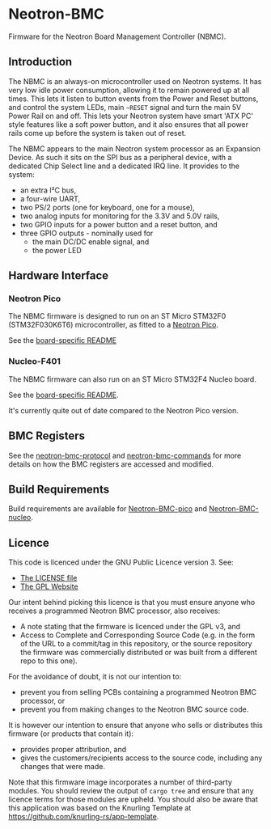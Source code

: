 # Neotron-BMC

Firmware for the Neotron Board Management Controller (NBMC).

## Introduction

The NBMC is an always-on microcontroller used on Neotron systems. It has very
low idle power consumption, allowing it to remain powered up at all times. This
lets it listen to button events from the Power and Reset buttons, and control
the system LEDs, main `~RESET` signal and turn the main 5V Power Rail on and
off. This lets your Neotron system have smart 'ATX PC' style features like a
soft power button, and it also ensures that all power rails come up before the
system is taken out of reset.

The NBMC appears to the main Neotron system processor as an Expansion Device. As
such it sits on the SPI bus as a peripheral device, with a dedicated Chip Select
line and a dedicated IRQ line. It provides to the system:

* an extra I²C bus,
* a four-wire UART,
* two PS/2 ports (one for keyboard, one for a mouse),
* two analog inputs for monitoring for the 3.3V and 5.0V rails,
* two GPIO inputs for a power button and a reset button, and
* three GPIO outputs - nominally used for
    * the main DC/DC enable signal, and
    * the power LED

## Hardware Interface

### Neotron Pico

The NBMC firmware is designed to run on an ST Micro STM32F0 (STM32F030K6T6)
microcontroller, as fitted to a [Neotron
Pico](https://github.com/neotron-compute/neotron-pico).

See the [board-specific README](./neotron-bmc-pico/README.md)

### Nucleo-F401

The NBMC firmware can also run on an ST Micro STM32F4 Nucleo board.

See the [board-specific README](./neotron-bmc-nucleo/README.md).

It's currently quite out of date compared to the Neotron Pico version.

## BMC Registers

See the [neotron-bmc-protocol](./neotron-bmc-protocol/README.md) and
[neotron-bmc-commands](./neotron-bmc-commands/README.md) for more details on how
the BMC registers are accessed and modified.

## Build Requirements

Build requirements are available for
[Neotron-BMC-pico](neotron-bmc-pico/README.md) and
[Neotron-BMC-nucleo](neotron-bmc-nucleo/README.md).

## Licence

This code is licenced under the GNU Public Licence version 3. See:

* [The LICENSE file](./LICENSE)
* [The GPL Website](http://www.gnu.org/licenses/gpl-3.0.html)

Our intent behind picking this licence is that you must ensure anyone who
receives a programmed Neotron BMC processor, also receives:

* A note stating that the firmware is licenced under the GPL v3, and
* Access to Complete and Corresponding Source Code (e.g. in the form of the URL
  to a commit/tag in this repository, or the source repository the firmware was
  commercially distributed or was built from a different repo to this one).

For the avoidance of doubt, it is not our intention to:

* prevent you from selling PCBs containing a programmed Neotron BMC processor,
  or
* prevent you from making changes to the Neotron BMC source code.

It is however our intention to ensure that anyone who sells or distributes this
firmware (or products that contain it):

* provides proper attribution, and
* gives the customers/recipients access to the source code, including any
  changes that were made.

Note that this firmware image incorporates a number of third-party modules. You
should review the output of `cargo tree` and ensure that any licence terms for
those modules are upheld. You should also be aware that this application was
based on the Knurling Template at https://github.com/knurling-rs/app-template.
